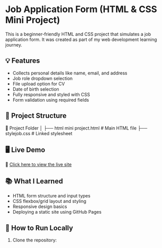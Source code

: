 # Job Application Form (HTML & CSS Mini Project)

This is a beginner-friendly HTML and CSS project that simulates a job application form. It was created as part of my web development learning journey.

## 💡 Features

- Collects personal details like name, email, and address
- Job role dropdown selection
- File upload option for CV
- Date of birth selection
- Fully responsive and styled with CSS
- Form validation using required fields

## 📁 Project Structure
📁 Project Folder
│
├── html mini project.html # Main HTML file
├── stylejob.css # Linked stylesheet


## 🖥️ Live Demo

🔗 [Click here to view the live site](https://mishilamarowa.github.io/html-job-registration-form/)


## 📚 What I Learned

- HTML form structure and input types
- CSS flexbox/grid layout and styling
- Responsive design basics
- Deploying a static site using GitHub Pages

## 🚀 How to Run Locally

1. Clone the repository:


